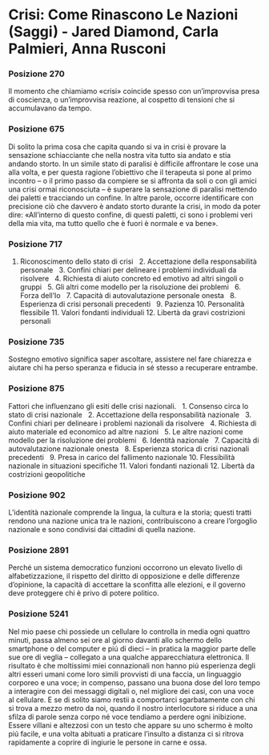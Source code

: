 # Crisi: Come Rinascono Le Nazioni (Saggi) - Jared Diamond, Carla Palmieri, Anna Rusconi
### Posizione 270
Il momento che chiamiamo «crisi» coincide spesso con un’improvvisa presa di coscienza, o un’improvvisa reazione, al cospetto di tensioni che si accumulavano da tempo.

### Posizione 675
Di solito la prima cosa che capita quando si va in crisi è provare la sensazione schiacciante che nella nostra vita tutto sia andato e stia andando storto. In un simile stato di paralisi è difficile affrontare le cose una alla volta, e per questa ragione l’obiettivo che il terapeuta si pone al primo incontro – o il primo passo da compiere se si affronta da soli o con gli amici una crisi ormai riconosciuta – è superare la sensazione di paralisi mettendo dei paletti e tracciando un confine. In altre parole, occorre identificare con precisione ciò che davvero è andato storto durante la crisi, in modo da poter dire: «All’interno di questo confine, di questi paletti, ci sono i problemi veri della mia vita, ma tutto quello che è fuori è normale e va bene».

### Posizione 717
1. Riconoscimento dello stato di crisi   2. Accettazione della responsabilità personale   3. Confini chiari per delineare i problemi individuali da risolvere   4. Richiesta di aiuto concreto ed emotivo ad altri singoli o gruppi   5. Gli altri come modello per la risoluzione dei problemi   6. Forza dell’Io   7. Capacità di autovalutazione personale onesta   8. Esperienza di crisi personali precedenti   9. Pazienza 10. Personalità flessibile 11. Valori fondanti individuali 12. Libertà da gravi costrizioni personali

### Posizione 735
Sostegno emotivo significa saper ascoltare, assistere nel fare chiarezza e aiutare chi ha perso speranza e fiducia in sé stesso a recuperare entrambe.

### Posizione 875
Fattori che influenzano gli esiti delle crisi nazionali.   1. Consenso circa lo stato di crisi nazionale   2. Accettazione della responsabilità nazionale   3. Confini chiari per delineare i problemi nazionali da risolvere   4. Richiesta di aiuto materiale ed economico ad altre nazioni   5. Le altre nazioni come modello per la risoluzione dei problemi   6. Identità nazionale   7. Capacità di autovalutazione nazionale onesta   8. Esperienza storica di crisi nazionali precedenti   9. Presa in carico del fallimento nazionale 10. Flessibilità nazionale in situazioni specifiche 11. Valori fondanti nazionali 12. Libertà da costrizioni geopolitiche

### Posizione 902
L’identità nazionale comprende la lingua, la cultura e la storia; questi tratti rendono una nazione unica tra le nazioni, contribuiscono a creare l’orgoglio nazionale e sono condivisi dai cittadini di quella nazione.

### Posizione 2891
Perché un sistema democratico funzioni occorrono un elevato livello di alfabetizzazione, il rispetto del diritto di opposizione e delle differenze d’opinione, la capacità di accettare la sconfitta alle elezioni, e il governo deve proteggere chi è privo di potere politico.

### Posizione 5241
Nel mio paese chi possiede un cellulare lo controlla in media ogni quattro minuti, passa almeno sei ore al giorno davanti allo schermo dello smartphone o del computer e piú di dieci – in pratica la maggior parte delle sue ore di veglia – collegato a una qualche apparecchiatura elettronica. Il risultato è che moltissimi miei connazionali non hanno piú esperienza degli altri esseri umani come loro simili provvisti di una faccia, un linguaggio corporeo e una voce; in compenso, passano una buona dose del loro tempo a interagire con dei messaggi digitali o, nel migliore dei casi, con una voce al cellulare. E se di solito siamo restii a comportarci sgarbatamente con chi si trova a mezzo metro da noi, quando il nostro interlocutore si riduce a una sfilza di parole senza corpo né voce tendiamo a perdere ogni inibizione. Essere villani e altezzosi con un testo che appare su uno schermo è molto piú facile, e una volta abituati a praticare l’insulto a distanza ci si ritrova rapidamente a coprire di ingiurie le persone in carne e ossa.

